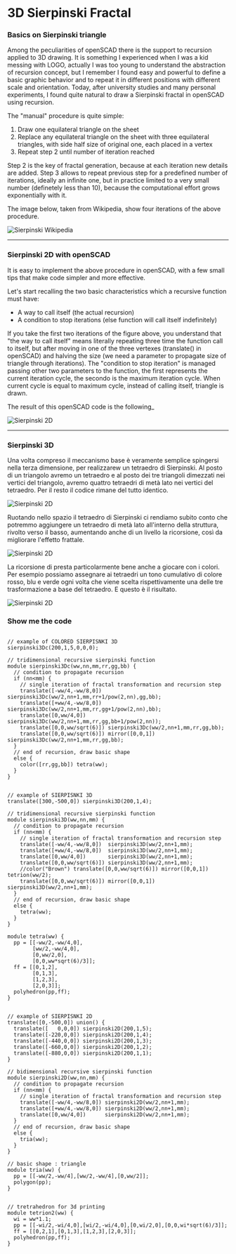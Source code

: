 # 3D Sierpinski Fractal

### Basics on Sierpinski triangle

Among the peculiarities of openSCAD there is the support to recursion applied to 3D drawing. It is something I experienced when I was a kid messing with LOGO, actually I was too young to understand the abstraction of recursion concept, but I remember I found easy and powerful to define a basic graphic behavior and to repeat it in different positions with different scale and orientation. Today, after university studies and many personal experiments, I found quite natural to draw a Sierpinski fractal in openSCAD using recursion.

The "manual" procedure is quite simple:

1. Draw one equilateral triangle on the sheet
2. Replace any equilateral triangle on the sheet with three equilateral triangles, with side half size of original one, each placed in a vertex
3. Repeat step 2 until number of iteration reached

Step 2 is the key of fractal generation, because at each iteration new details are added. Step 3 allows to repeat previous step for a predefined number of iterations, ideally an infinite one, but in practice limited to a very small number (definetely less than 10), because the computational effort grows exponentially with it.

The image below, taken from Wikipedia, show four iterations of the above procedure.

![Sierpinski Wikipedia](img/sierpinski_wikipedia.png)

---

### Sierpinski 2D with openSCAD

It is easy to implement the above procedure in openSCAD, with a few small tips that make code simpler and more effective.

Let's start recalling the two basic characteristics which a recursive function must have:

- A way to call itself (the actual recursion)
- A condition to stop iterations (else function will call itself indefinitely)

If you take the first two iterations of the figure above, you understand that "the way to call itself" means literally repeating three time the function call to itself, but after moving in one of the three vertexes (translate() in openSCAD) and halving the size (we need a parameter to propagate size of triangle through iterations). The "condition to stop iteration" is managed passing other two parameters to the function, the first represents the current iteration cycle, the secondo is the maximum iteration cycle. When current cycle is equal to maximum cycle, instead of calling itself, triangle is drawn.

The result of this openSCAD code is the following_

![Sierpinski 2D](img/sierpinski2D_openscad.png)

---

### Sierpinski 3D

Una volta compreso il meccanismo base è veramente semplice spingersi nella terza dimensione, per realizzarew un tetraedro di Sierpinski. Al posto di un triangolo avremo un tetraedro e al posto dei tre triangoli dimezzati nei vertici del triangolo, avremo quattro tetraedri di metà lato nei vertici del tetraedro. Per il resto il codice rimane del tutto identico.

![Sierpinski 2D](img/sierpinski3D_openscad.png)

Ruotando nello spazio il tetraedro di Sierpinski ci rendiamo subito conto che potremmo aggiungere un tetraedro di metà lato all'interno della struttura, rivolto verso il basso, aumentando anche di un livello la ricorsione, così da migliorare l'effetto frattale.

![Sierpinski 2D](img/sierpinski3D_alt_openscad.png)

La ricorsione di presta particolarmente bene anche a giocare con i colori. Per esempio possiamo assegnare ai tetraedri un tono cumulativo di colore rosso, blu e verde ogni volta che viene scelta rispettivamente una delle tre trasformazione a base del tetraedro. E questo è il risultato.

![Sierpinski 2D](img/sierpinski3D_col_openscad.png)


### Show me the code

```openscad

// example of COLORED SIERPISNKI 3D
sierpinski3Dc(200,1,5,0,0,0);

// tridimensional recursive sierpinski function
module sierpinski3Dc(ww,nn,mm,rr,gg,bb) {
  // condition to propagate recursion
  if (nn<mm) {
    // single iteration of fractal transformation and recursion step
    translate([-ww/4,-ww/8,0])  sierpinski3Dc(ww/2,nn+1,mm,rr+1/pow(2,nn),gg,bb);
    translate([+ww/4,-ww/8,0])  sierpinski3Dc(ww/2,nn+1,mm,rr,gg+1/pow(2,nn),bb);
    translate([0,ww/4,0])       sierpinski3Dc(ww/2,nn+1,mm,rr,gg,bb+1/pow(2,nn));
    translate([0,0,ww/sqrt(6)]) sierpinski3Dc(ww/2,nn+1,mm,rr,gg,bb);
    translate([0,0,ww/sqrt(6)]) mirror([0,0,1]) sierpinski3Dc(ww/2,nn+1,mm,rr,gg,bb);
  }
  // end of recursion, draw basic shape
  else {
    color([rr,gg,bb]) tetra(ww);
  }
}


// example of SIERPISNKI 3D
translate([300,-500,0]) sierpinski3D(200,1,4);

// tridimensional recursive sierpinski function
module sierpinski3D(ww,nn,mm) {
  // condition to propagate recursion
  if (nn<mm) {
    // single iteration of fractal transformation and recursion step
    translate([-ww/4,-ww/8,0])  sierpinski3D(ww/2,nn+1,mm);
    translate([+ww/4,-ww/8,0])  sierpinski3D(ww/2,nn+1,mm);
    translate([0,ww/4,0])       sierpinski3D(ww/2,nn+1,mm);
    translate([0,0,ww/sqrt(6)]) sierpinski3D(ww/2,nn+1,mm);
    //color("Brown") translate([0,0,ww/sqrt(6)]) mirror([0,0,1]) tetrion(ww/2);
    translate([0,0,ww/sqrt(6)]) mirror([0,0,1]) sierpinski3D(ww/2,nn+1,mm);
  }
  // end of recursion, draw basic shape
  else {
    tetra(ww);
  }
}

module tetra(ww) {
  pp = [[-ww/2,-ww/4,0],
        [ww/2,-ww/4,0],
        [0,ww/2,0],
        [0,0,ww*sqrt(6)/3]];
  ff = [[0,1,2],
        [0,1,3],
        [1,2,3],
        [2,0,3]];
  polyhedron(pp,ff);
}


// example of SIERPISNKI 2D
translate([0,-500,0]) union() {
  translate([   0,0,0]) sierpinski2D(200,1,5);
  translate([-220,0,0]) sierpinski2D(200,1,4);
  translate([-440,0,0]) sierpinski2D(200,1,3);
  translate([-660,0,0]) sierpinski2D(200,1,2);
  translate([-880,0,0]) sierpinski2D(200,1,1);
}

// bidimensional recursive sierpinski function
module sierpinski2D(ww,nn,mm) {
  // condition to propagate recursion
  if (nn<mm) {
    // single iteration of fractal transformation and recursion step
    translate([-ww/4,-ww/8,0]) sierpinski2D(ww/2,nn+1,mm);
    translate([+ww/4,-ww/8,0]) sierpinski2D(ww/2,nn+1,mm);
    translate([0,ww/4,0])      sierpinski2D(ww/2,nn+1,mm);
  } 
  // end of recursion, draw basic shape
  else {
    tria(ww);
  }
}

// basic shape : triangle
module tria(ww) {
  pp = [[-ww/2,-ww/4],[ww/2,-ww/4],[0,ww/2]];
  polygon(pp);
}


// tretrahedron for 3d printing
module tetrion2(ww) {
  wi = ww*1.1;
  pp = [[-wi/2,-wi/4,0],[wi/2,-wi/4,0],[0,wi/2,0],[0,0,wi*sqrt(6)/3]];
  ff = [[0,2,1],[0,1,3],[1,2,3],[2,0,3]];
  polyhedron(pp,ff);
}
```
